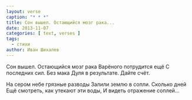 ```yaml
---
layout: verse
caption: "* * *"
title: Сон вышел. Остающийся мозг рака...
date: 2013-11-07
categories: [ text, verses ]
tags:
  - стихи
author: Иван Шихалев
---
```

Сон вышел. Остающийся мозг рака
Варёного потрудится ещё
С последних сил. Без мака
Дуля в результате. Дайте счёт.

На сером небе грязные разводы
Залили землю в сопли. Сколько дней
Ещё смотреть, как утекают эти воды,
И видеть отражение соплей...
